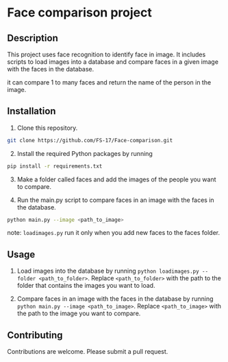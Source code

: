# Face comparison project

## Description

This project uses face recognition to identify face in image. It includes scripts to load images into a database and compare faces in a given image with the faces in the database.

it can compare 1 to many faces and return the name of the person in the image.

## Installation

1. Clone this repository.
```bash
git clone https://github.com/FS-17/Face-comparison.git
```

2. Install the required Python packages by running 
```bash
pip install -r requirements.txt
```

3. Make a folder called faces and add the images of the people you want to compare. 

4. Run the main.py script to compare faces in an image with the faces in the database.
```bash
python main.py --image <path_to_image>
```

note: `loadimages.py` run it only when you add new faces to the faces folder.
## Usage

1. Load images into the database by running `python loadimages.py --folder <path_to_folder>`. Replace `<path_to_folder>` with the path to the folder that contains the images you want to load.

2. Compare faces in an image with the faces in the database by running `python main.py --image <path_to_image>`. Replace `<path_to_image>` with the path to the image you want to compare.

## Contributing

Contributions are welcome. Please submit a pull request.

